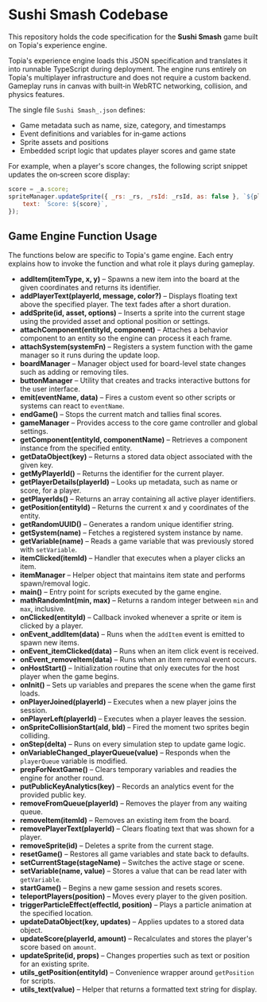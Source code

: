 # Sushi Smash Codebase

This repository holds the code specification for the **Sushi Smash** game built on Topia's experience engine.

Topia's experience engine loads this JSON specification and translates it into runnable TypeScript during deployment. The engine runs entirely on Topia's multiplayer infrastructure and does not require a custom backend. Gameplay runs in canvas with built‑in WebRTC networking, collision, and physics features.

The single file `Sushi Smash_.json` defines:

- Game metadata such as name, size, category, and timestamps
- Event definitions and variables for in‑game actions
- Sprite assets and positions
- Embedded script logic that updates player scores and game state

For example, when a player's score changes, the following script snippet updates the on‑screen score display:

```javascript
score = _a.score;
spriteManager.updateSprite({ _rs: _rs, _rsId: _rsId, as: false }, `${playerId}_score`, {
    text: `Score: ${score}`,
});
```

## Game Engine Function Usage

The functions below are specific to Topia's game engine. Each entry explains how to invoke the function and what role it plays during gameplay.

- **addItem(itemType, x, y)** – Spawns a new item into the board at the given coordinates and returns its identifier.
- **addPlayerText(playerId, message, color?)** – Displays floating text above the specified player. The text fades after a short duration.
- **addSprite(id, asset, options)** – Inserts a sprite into the current stage using the provided asset and optional position or settings.
- **attachComponent(entityId, component)** – Attaches a behavior component to an entity so the engine can process it each frame.
- **attachSystem(systemFn)** – Registers a system function with the game manager so it runs during the update loop.
- **boardManager** – Manager object used for board-level state changes such as adding or removing tiles.
- **buttonManager** – Utility that creates and tracks interactive buttons for the user interface.
- **emit(eventName, data)** – Fires a custom event so other scripts or systems can react to `eventName`.
- **endGame()** – Stops the current match and tallies final scores.
- **gameManager** – Provides access to the core game controller and global settings.
- **getComponent(entityId, componentName)** – Retrieves a component instance from the specified entity.
- **getDataObject(key)** – Returns a stored data object associated with the given key.
- **getMyPlayerId()** – Returns the identifier for the current player.
- **getPlayerDetails(playerId)** – Looks up metadata, such as name or score, for a player.
- **getPlayerIds()** – Returns an array containing all active player identifiers.
- **getPosition(entityId)** – Returns the current x and y coordinates of the entity.
- **getRandomUUID()** – Generates a random unique identifier string.
- **getSystem(name)** – Fetches a registered system instance by name.
- **getVariable(name)** – Reads a game variable that was previously stored with `setVariable`.
- **itemClicked(itemId)** – Handler that executes when a player clicks an item.
- **itemManager** – Helper object that maintains item state and performs spawn/removal logic.
- **main()** – Entry point for scripts executed by the game engine.
- **mathRandomInt(min, max)** – Returns a random integer between `min` and `max`, inclusive.
- **onClicked(entityId)** – Callback invoked whenever a sprite or item is clicked by a player.
- **onEvent_addItem(data)** – Runs when the `addItem` event is emitted to spawn new items.
- **onEvent_itemClicked(data)** – Runs when an item click event is received.
- **onEvent_removeItem(data)** – Runs when an item removal event occurs.
- **onHostStart()** – Initialization routine that only executes for the host player when the game begins.
- **onInit()** – Sets up variables and prepares the scene when the game first loads.
- **onPlayerJoined(playerId)** – Executes when a new player joins the session.
- **onPlayerLeft(playerId)** – Executes when a player leaves the session.
- **onSpriteCollisionStart(aId, bId)** – Fired the moment two sprites begin colliding.
- **onStep(delta)** – Runs on every simulation step to update game logic.
- **onVariableChanged_playerQueue(value)** – Responds when the `playerQueue` variable is modified.
- **prepForNextGame()** – Clears temporary variables and readies the engine for another round.
- **putPublicKeyAnalytics(key)** – Records an analytics event for the provided public key.
- **removeFromQueue(playerId)** – Removes the player from any waiting queue.
- **removeItem(itemId)** – Removes an existing item from the board.
- **removePlayerText(playerId)** – Clears floating text that was shown for a player.
- **removeSprite(id)** – Deletes a sprite from the current stage.
- **resetGame()** – Restores all game variables and state back to defaults.
- **setCurrentStage(stageName)** – Switches the active stage or scene.
- **setVariable(name, value)** – Stores a value that can be read later with `getVariable`.
- **startGame()** – Begins a new game session and resets scores.
- **teleportPlayers(position)** – Moves every player to the given position.
- **triggerParticleEffect(effectId, position)** – Plays a particle animation at the specified location.
- **updateDataObject(key, updates)** – Applies updates to a stored data object.
- **updateScore(playerId, amount)** – Recalculates and stores the player's score based on `amount`.
- **updateSprite(id, props)** – Changes properties such as text or position for an existing sprite.
- **utils_getPosition(entityId)** – Convenience wrapper around `getPosition` for scripts.
- **utils_text(value)** – Helper that returns a formatted text string for display.
